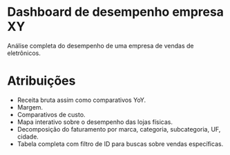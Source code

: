 # Dashboard de desempenho empresa XY

Análise completa do desempenho de uma empresa de vendas de eletrônicos.
 
# Atribuições
- Receita bruta assim como comparativos YoY.
- Margem.
- Comparativos de custo. 
- Mapa interativo sobre o desempenho das lojas físicas.
- Decomposição do faturamento por marca, categoria, subcategoria, UF, cidade.
- Tabela completa com filtro de ID para buscas sobre vendas específicas.
